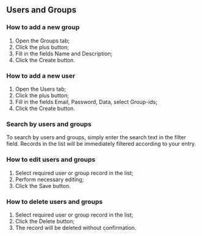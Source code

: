 ## Users and Groups

### How to add a new group

1. Open the Groups tab;
2. Click the plus button;
3. Fill in the fields Name and Description;
4. Click the Create button.

### How to add a new user

1. Open the Users tab;
2. Click the plus button;
3. Fill in the fields Email, Password, Data, select Group-ids;
4. Click the Create button.

### Search by users and groups

To search by users and groups, simply enter the search text in the filter field. Records in the list will be immediately filtered according to your entry.

### How to edit users and groups

1. Select required user or group record in the list;
2. Perform necessary editing;
3. Click the Save button.

### How to delete users and groups

1. Select required user or group record in the list;
2. Click the Delete button;
3. The record will be deleted without confirmation.









